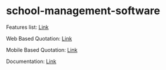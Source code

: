 # school-management-software

Features list: <a href="https://afsarkhan10182.github.io/school-management-software/" target="_blank">Link</a>

Web Based Quotation: <a href="https://afsarkhan10182.github.io/school-management-software/School-Quotation-Web.html" target="_blank">Link</a>

Mobile Based Quotation: <a href="https://afsarkhan10182.github.io/school-management-software/School-Quotation-Mobile.html" target="_blank">Link</a>

Documentation: <a href="https://afsarkhan10182.github.io/school-management-software/documentation/" target="_blank">Link</a>
